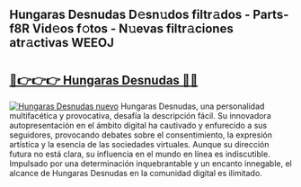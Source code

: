 ## Hungaras Desnudas D𝚎sn𝚞dos filtr𝚊dos - Parts-f8R Vid𝚎os f𝚘tos - N𝚞evas filtr𝚊ciones atr𝚊ctivas WEEOJ

# <h2><a href="http://mb1w3sl.tromn.icu/?c=Hungaras+Desnudas">🔗👉👉👉 Hungaras Desnudas 🔗🔗</a></h2>

[![Hungaras Desnudas nuevo](https://i.imgur.com/pEAQMta.gif)](http://mb1w3sl.tromn.icu/?c=Hungaras+Desnudas)
Hungaras Desnudas, una personalidad multifacética y provocativa, desafía la descripción fácil. Su innovadora autopresentación en el ámbito digital ha cautivado y enfurecido a sus seguidores, provocando debates sobre el consentimiento, la expresión artística y la esencia de las sociedades virtuales. Aunque su dirección futura no está clara, su influencia en el mundo en línea es indiscutible. Impulsado por una determinación inquebrantable y un encanto innegable, el alcance de Hungaras Desnudas en la comunidad digital es ilimitado.
